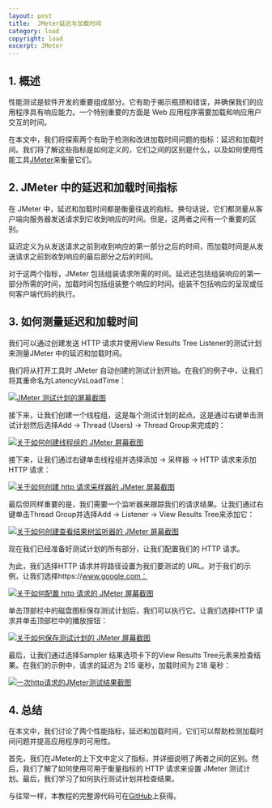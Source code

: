 ```yaml
---
layout: post
title:  JMeter延迟与加载时间
category: load
copyright: load
excerpt: JMeter
---
```


## 1. 概述

性能测试是软件开发的重要组成部分。它有助于揭示瓶颈和错误，并确保我们的应用程序具有响应能力。一个特别重要的方面是 Web 应用程序需要加载和响应用户交互的时间。

在本文中，我们将探索两个有助于检测和改进加载时间问题的指标：延迟和加载时间。我们将了解这些指标是如何定义的，它们之间的区别是什么，以及如何使用性能工具[JMeter](https://www.baeldung.com/jmeter)来衡量它们。

## 2. JMeter 中的延迟和加载时间指标

在 JMeter 中，延迟和加载时间都是衡量往返的指标。换句话说，它们都测量从客户端向服务器发送请求到它收到响应的时间。但是，这两者之间有一个重要的区别。

延迟定义为从发送请求之前到收到响应的第一部分之后的时间，而加载时间是从发送请求之前到收到响应的最后部分之后的时间。

对于这两个指标，JMeter 包括组装请求所需的时间。延迟还包括组装响应的第一部分所需的时间，加载时间包括组装整个响应的时间。组装不包括响应的呈现或任何客户端代码的执行。

## 3. 如何测量延迟和加载时间

我们可以通过创建发送 HTTP 请求并使用View Results Tree Listener的测试计划来测量JMeter 中的延迟和加载时间。

我们将从打开工具时 JMeter 自动创建的测试计划开始。在我们的例子中，让我们将其重命名为LatencyVsLoadTime：

[![JMeter 测试计划的屏幕截图](https://www.baeldung.com/wp-content/uploads/2022/10/2_test-plan-e1664110726752.png)](https://www.baeldung.com/wp-content/uploads/2022/10/2_test-plan-e1664110726752.png)

接下来，让我们创建一个线程组，这是每个测试计划的起点。这是通过右键单击测试计划然后选择Add -> Thread (Users) -> Thread Group来完成的：

[![关于如何创建线程组的 JMeter 屏幕截图](https://www.baeldung.com/wp-content/uploads/2022/10/2_thread-group-e1664110971895.png)](https://www.baeldung.com/wp-content/uploads/2022/10/2_thread-group-e1664110971895.png)

接下来，让我们通过右键单击线程组并选择添加 -> 采样器 -> HTTP 请求来添加 HTTP 请求：

[![关于如何创建 http 请求采样器的 JMeter 屏幕截图](https://www.baeldung.com/wp-content/uploads/2022/10/http-request-create.png)](https://www.baeldung.com/wp-content/uploads/2022/10/http-request-create.png)

最后但同样重要的是，我们需要一个监听器来跟踪我们的请求结果。让我们通过右键单击Thread Group并选择Add -> Listener -> View Results Tree来添加它：

[![关于如何创建查看结果树监听器的 JMeter 屏幕截图](https://www.baeldung.com/wp-content/uploads/2022/10/view-results-tree.png)](https://www.baeldung.com/wp-content/uploads/2022/10/view-results-tree.png)

现在我们已经准备好测试计划的所有部分，让我们配置我们的 HTTP 请求。

为此，我们选择HTTP 请求并将路径设置为我们要测试的 URL。对于我们的示例，让我们选择https://www.google.com：

[![关于如何配置 http 请求的 JMeter 屏幕截图](https://www.baeldung.com/wp-content/uploads/2022/10/2_http-request-configure.png)](https://www.baeldung.com/wp-content/uploads/2022/10/2_http-request-configure.png)

单击顶部栏中的磁盘图标保存测试计划后，我们可以执行它。让我们选择HTTP 请求并单击顶部栏中的播放按钮：

[![关于如何保存测试计划的 JMeter 屏幕截图](https://www.baeldung.com/wp-content/uploads/2022/10/2_test-plan-save.png)](https://www.baeldung.com/wp-content/uploads/2022/10/2_test-plan-save.png)

最后，让我们通过选择Sampler 结果选项卡下的View Results Tree元素来检查结果。在我们的示例中，请求的延迟为 215 毫秒，加载时间为 218 毫秒：

[![一次http请求的JMeter测试结果截图](https://www.baeldung.com/wp-content/uploads/2022/10/test-restults.png)](https://www.baeldung.com/wp-content/uploads/2022/10/test-restults.png)

## 4. 总结

在本文中，我们讨论了两个性能指标，延迟和加载时间，它们可以帮助检测加载时间问题并提高应用程序的可用性。

首先，我们在JMeter的上下文中定义了指标，并详细说明了两者之间的区别。然后，我们了解了如何使用可用于衡量指标的 HTTP 请求来设置 JMeter 测试计划。最后，我们学习了如何执行测试计划并检查结果。

与往常一样，本教程的完整源代码可在[GitHub](https://github.com/tuyucheng7/taketoday-tutorial4j/tree/master/software.test/jmeter)上获得。